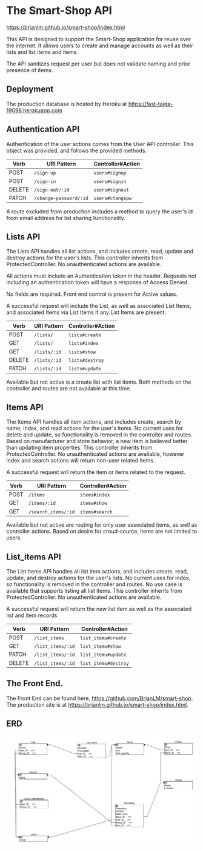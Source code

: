 # The Smart-Shop API

https://brianlm.github.io/smart-shop/index.html

This API is designed to support the Smart-Shop application for reuse over the internet. It allows users to create and manage accounts as well as their lists and list items and items.

The API sanitizes request per user but does not validate naming and prior presence of items.

## Deployment
The production database is hosted by Heroku at https://fast-taiga-19098.herokuapp.com

## Authentication API
Authentication of the user actions comes from the User API controller. This object was provided, and follows the provided methods.

| Verb   | URI Pattern            | Controller#Action |
|--------|------------------------|-------------------|
| POST   | `/sign-up`             | `users#signup`    |
| POST   | `/sign-in`             | `users#signin`    |
| DELETE | `/sign-out/:id`        | `users#signout`   |
| PATCH  | `/change-password/:id` | `users#changepw`  |


A route excluded from production includes a method to query the user's id from email address for list sharing functionality.

## Lists API
The Lists API handles all list actions, and includes create, read, update and destroy actions for the user's lists. This controller inherits from ProtectedController. No unauthenticated actions are available.

All actions must include an Authentication token in the header. Requests not including an authentication token will have a response of Access Denied.

No fields are required. Front end control is present for Active values.

A successful request will include the List, as well as associated List Items, and associated Items via List Items if any List Items are present.


| Verb   | URI Pattern            | Controller#Action |
|--------|------------------------|-------------------|
| POST   | `/lists/`              | `lists#create`    |
| GET    | `/lists/`              | `lists#index`     |
| GET    | `/lists/:id`           | `lists#show`      |
| DELETE | `/lists/:id`           | `lists#destroy`   |
| PATCH  | `/lists/:id`           | `lists#update`    |

Available but not active is a create list with list items. Both methods on the controller and routes are not available at this time.

## Items API
The Items API handles all item actions, and includes create, search by name, index, and read actions for the user's items. No current uses for delete and update, so functionality is removed in the controller and routes. Based on manufacturer and store behavior, a new item is believed better than updating item properties. This controller inherits from ProtectedController. No unauthenticated actions are available, however index and search actions will return non-user related items.

A successful request will return the item or items related to the request.

| Verb   | URI Pattern            | Controller#Action |
|--------|------------------------|-------------------|
| POST   | `/items`               | `items#index`     |
| GET    | `/items/:id`           | `items#show`      |
| GET    | `/search_items/:id`    | `items#search`    |

Available but not active are routing for only user associated items, as well as controller actions. Based on desire for croud-source, items are not limited to users.


## List_items API
The List Items API handles all list item actions, and includes create, read, update, and destroy actions for the user's lists. No current uses for index, so functionality is removed in the controller and routes. No use case is available that supports listing all list items. This controller inherits from ProtectedController. No unauthenticated actions are available.

A successful request will return the new list item as well as the associated list and item records

| Verb   | URI Pattern            | Controller#Action   |
|--------|------------------------|---------------------|
| POST   | `/list_items`          | `list_items#create` |
| GET    | `/list_items/:id`      | `list_items#show`   |
| PATCH  | `/list_items/:id`      | `list_items#update` |
| DELETE | `/list_items/:id`      | `list_items#destroy`|


## The Front End.
The Front End can be found here, https://github.com/BrianLM/smart-shop. The production site is at https://brianlm.github.io/smart-shop/index.html.

## ERD
![ERD](https://github.com/BrianLM/rails-project-api/blob/master/erdplus-diagram.png)
